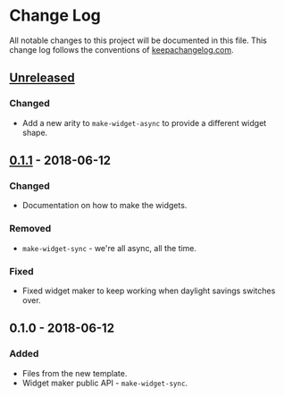 # Change Log
All notable changes to this project will be documented in this file. This change log follows the conventions of [keepachangelog.com](http://keepachangelog.com/).

## [Unreleased]
### Changed
- Add a new arity to `make-widget-async` to provide a different widget shape.

## [0.1.1] - 2018-06-12
### Changed
- Documentation on how to make the widgets.

### Removed
- `make-widget-sync` - we're all async, all the time.

### Fixed
- Fixed widget maker to keep working when daylight savings switches over.

## 0.1.0 - 2018-06-12
### Added
- Files from the new template.
- Widget maker public API - `make-widget-sync`.

[Unreleased]: https://github.com/your-name/loi132/compare/0.1.1...HEAD
[0.1.1]: https://github.com/your-name/loi132/compare/0.1.0...0.1.1
